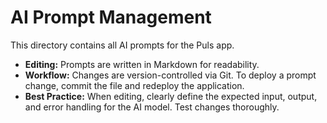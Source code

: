 # AI Prompt Management

This directory contains all AI prompts for the Puls app.

- **Editing:** Prompts are written in Markdown for readability.
- **Workflow:** Changes are version-controlled via Git. To deploy a prompt change, commit the file and redeploy the application.
- **Best Practice:** When editing, clearly define the expected input, output, and error handling for the AI model. Test changes thoroughly.
